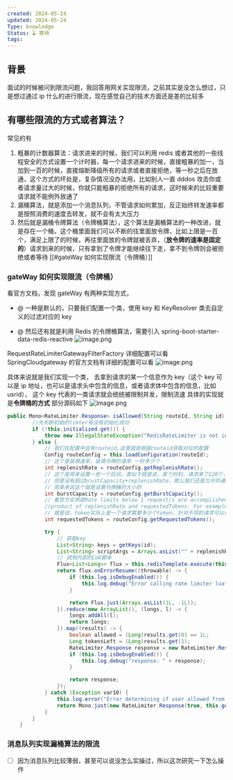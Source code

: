```yaml
---
created: 2024-05-24
updated: 2024-05-24
Type: knowledge
Status: ⌛️ 等待
tags:
---
```

## 背景

面试的时候被问到限流问题，我回答用网关实现限流，之前其实是没怎么想过，只是想过通过 ip 什么的进行限流，现在感觉自己的技术方面还是差的比较多

## 有哪些限流的方式或者算法？
常见的有 
1. 粗暴的计数器算法：请求进来的时候，我们可以利用 redis 或者其他的一些线程安全的方式设置一个计时器，每一个请求进来的时候，直接粗暴的加一，当加到一百的时候，直接熔断降级所有的请求或者直接拒绝，等一秒之后在放通，这个方式的坏处是，复杂情况没办法用，比如别人一直 dddos 攻击你或者请求量过大的时候，你就只能粗暴的拒绝所有的请求，这时候来的比较重要请求就不能例外放通了
2. 漏桶算法，就是添加一个消息队列，不管请求如何累加，反正始终转发速率都是按照消费的速度去转发，就不会有太大压力
3. 然后就是漏桶令牌算法（令牌桶算法），这个算法是漏桶算法的一种改进，就是存在一个桶，这个桶里面我们可以不断的往里面放令牌，比如上限是一百个，满足上限了的时候，再往里面放的令牌就被丢弃，（**放令牌的速率是固定的**）请求到来的时候，只有拿到了令牌才能继续往下走，拿不到令牌则会被拒绝或者等待 [[#gateWay 如何实现限流（令牌桶）]]

### gateWay 如何实现限流（令牌桶）
看官方文档，发现 gateWay 有两种实现方式，
- @ 一种是默认的，只要我们配置一个类，使用 key 和 KeyResolver 类去自定义的过滤对应的 key

- @ 然后还有就是利用 Redis 的令牌桶算法，需要引入 spring-boot-starter-data-redis-reactive
![image.png](https://obsidian-pic-1317906728.cos.ap-nanjing.myqcloud.com/obsidian/20240525000444.png)

RequestRateLimiterGatewayFilterFactory 详细配置可以看 SpringCloudgateway 的官方文档有详细的配置可以看
![image.png](https://obsidian-pic-1317906728.cos.ap-nanjing.myqcloud.com/obsidian/20240524232115.png)


具体来说就是我们实现一个类，
去拿到请求的某一个信息作为 key（这个 key 可以是 ip 地址，也可以是请求头中包含的信息，或者请求体中包含的信息，比如 usrid），
这个 key 代表的一类请求就会统统被限制并发，限制流速
具体的实现就是**令牌桶的方式**
部分源码如下
![image.png](https://obsidian-pic-1317906728.cos.ap-nanjing.myqcloud.com/obsidian/20240524233206.png)

```java
public Mono<RateLimiter.Response> isAllowed(String routeId, String id) {
        //先判断初始的limter有没有初始化成功
        if (!this.initialized.get()) {
            throw new IllegalStateException("RedisRateLimiter is not initialized");
        } else {
            // 我们在配置中会有routeid,这里就是根据routeid获取对应的配置
            Config routeConfig = this.loadConfiguration(routeId);
            // 这个是装填速率，装填令牌的速率 一秒多少个
            int replenishRate = routeConfig.getReplenishRate();
            // 这个是用来设置一些一个区间，类似于就是说，某个时刻，请求来了120个，超过令牌装填速度100（replenishRate）
            // 但是没有超过brustCapacity+replenishRate，那么我们还是允许你通过的
            // 简单来说这个就是设置令牌桶的大小的
            int burstCapacity = routeConfig.getBurstCapacity();
            // 看官方实例是Rate limits below 1 request/s are accomplished by setting replenishRate to the wanted number of requests, requestedTokens to the timespan in seconds, and burstCapacity to the 
            //product of replenishRate and requestedTokens. For example, setting replenishRate=1, requestedTokens=60, and burstCapacity=60 results in a limit of 1 request/min. .application.yml
            // 就是说，token实际上是一个请求需要多少个token，针对不同的请求可以设置不同的token数量来控制流程
            int requestedTokens = routeConfig.getRequestedTokens();

            try {
                // 获取key
                List<String> keys = getKeys(id);
                List<String> scriptArgs = Arrays.asList("" + replenishRate, "" + burstCapacity, "", "" + requestedTokens);
                // 调用内部的LUA脚本
                Flux<List<Long>> flux = this.redisTemplate.execute(this.script, keys, scriptArgs);
                return flux.onErrorResume((throwable) -> {
                    if (this.log.isDebugEnabled()) {
                        this.log.debug("Error calling rate limiter lua", throwable);
                    }

                    return Flux.just(Arrays.asList(1L, -1L));
                }).reduce(new ArrayList(), (longs, l) -> {
                    longs.addAll(l);
                    return longs;
                }).map((results) -> {
                    boolean allowed = (Long)results.get(0) == 1L;
                    Long tokensLeft = (Long)results.get(1);
                    RateLimiter.Response response = new RateLimiter.Response(allowed, this.getHeaders(routeConfig, tokensLeft));
                    if (this.log.isDebugEnabled()) {
                        this.log.debug("response: " + response);
                    }

                    return response;
                });
            } catch (Exception var10) {
                this.log.error("Error determining if user allowed from redis", var10);
                return Mono.just(new RateLimiter.Response(true, this.getHeaders(routeConfig, -1L)));
            }
        }
    }
```


### 消息队列实现漏桶算法的限流

- [ ] 因为消息队列比较薄弱，甚至可以说没怎么实操过，所以这次研究一下怎么操作